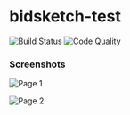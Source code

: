 bidsketch-test
==============================================

[![Build Status](https://travis-ci.org/ywen/bidsketch-test.png?branch=master)](https://travis-ci.org/ywen/bidsketch-test)
[![Code Quality](https://codeclimate.com/badge.png)](https://codeclimate.com/github/ywen/bidsketch-test)


### Screenshots

![Page 1](http://f.cl.ly/items/422P3A1q1j1Z3R0J3S2a/Screen%20Shot%202013-07-15%20at%203.14.20%20PM.png)


![Page 2](http://f.cl.ly/items/1r1G130e2S3u100K1Z0Z/Screen%20Shot%202013-07-15%20at%203.14.32%20PM.png)
